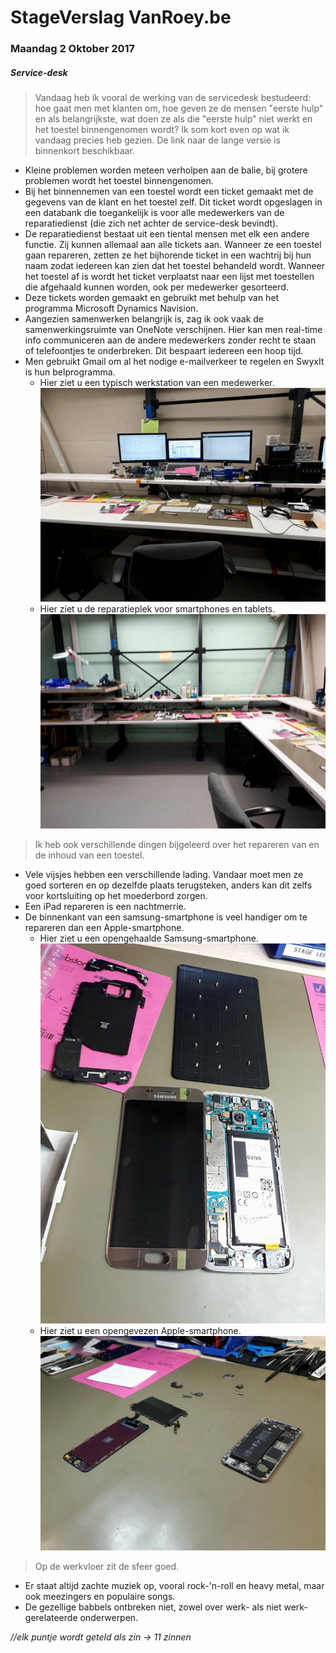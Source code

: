 # StageVerslag VanRoey.be
### Maandag 2 Oktober 2017
##### Service-desk
> Vandaag heb ik vooral de werking van de servicedesk bestudeerd: hoe gaat men met klanten om, hoe geven ze de mensen "eerste hulp" en als belangrijkste, wat doen ze als die "eerste hulp" niet werkt en het toestel binnengenomen wordt?
Ik som kort even op wat ik vandaag precies heb gezien.
De link naar de lange versie is binnenkort beschikbaar.

- Kleine problemen worden meteen verholpen aan de balie, bij grotere problemen wordt het toestel binnengenomen.
- Bij het binnennemen van een toestel wordt een ticket gemaakt met de gegevens van de klant en het toestel zelf. Dit ticket wordt opgeslagen in een databank die toegankelijk is voor alle medewerkers van de reparatiedienst (die zich net achter de service-desk bevindt).
- De reparatiedienst bestaat uit een tiental mensen met elk een andere functie. Zij kunnen allemaal aan alle tickets aan. Wanneer ze een toestel gaan repareren, zetten ze het bijhorende ticket in een wachtrij bij hun naam zodat iedereen kan zien dat het toestel behandeld wordt. Wanneer het toestel af is wordt het ticket verplaatst naar een lijst met toestellen die afgehaald kunnen worden, ook per medewerker gesorteerd.
- Deze tickets worden gemaakt en gebruikt met behulp van het programma Microsoft Dynamics Navision. 
- Aangezien samenwerken belangrijk is, zag ik ook vaak de samenwerkingsruimte van OneNote verschijnen. Hier kan men real-time info communiceren aan de andere medewerkers zonder recht te staan of telefoontjes te onderbreken. Dit bespaart iedereen een hoop tijd.
- Men gebruikt Gmail om al het nodige e-mailverkeer te regelen en SwyxIt is hun belprogramma. 
  - Hier ziet u een typisch werkstation van een medewerker.
![afbeelding](afb/Werkplatform.jpg)
  - Hier ziet u de reparatieplek voor smartphones en tablets.
![afbeelding](afb/ReparatiePlek.jpg)

> Ik heb ook verschillende dingen bijgeleerd over het repareren van en de inhoud van een toestel.

- Vele vijsjes hebben een verschillende lading. Vandaar moet men ze goed sorteren en op dezelfde plaats terugsteken, anders kan dit zelfs voor kortsluiting op het moederbord zorgen.
- Een iPad repareren is een nachtmerrie.
- De binnenkant van een samsung-smartphone is veel handiger om te repareren dan een Apple-smartphone.
  - Hier ziet u een opengehaalde Samsung-smartphone.
![afbeelding](afb/OpenSamsung.jpg)
  - Hier ziet u een opengevezen Apple-smartphone.
![afbeelding](afb/OpeniPhone.jpg) 

> Op de werkvloer zit de sfeer goed. 

- Er staat altijd zachte muziek op, vooral rock-'n-roll en heavy metal, maar ook meezingers en populaire songs. 
- De gezellige babbels ontbreken niet, zowel over werk- als niet werk-gerelateerde onderwerpen.

*//elk puntje wordt geteld als zin -> 11 zinnen*
